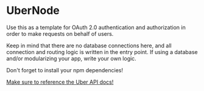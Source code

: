 # UberNode

Use this as a template for OAuth 2.0 authentication and authorization in order to make requests on behalf of users.

Keep in mind that there are no database connections here, and all connection and routing logic is written in the entry point. If using a database and/or modularizing your app, write your own logic.

Don't forget to install your npm dependencies!

[Make sure to reference the Uber API docs!](https://developer.uber.com)